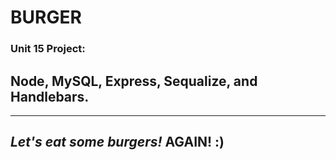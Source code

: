 # BURGER

### __Unit 15 Project:__
##  Node, MySQL, Express, Sequalize, and Handlebars.
-----

##  _Let's eat some burgers!_ __AGAIN!__ :)
